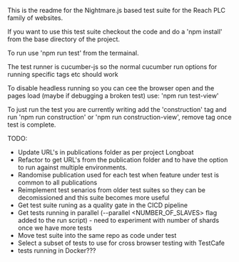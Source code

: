 This is the readme for the Nightmare.js based test suite for the Reach PLC family of websites.

If you want to use this test suite checkout the code and do a 'npm install' from the base directory of the project.

To run use 'npm run test' from the termainal. 

The test runner is cucumber-js so the normal cucumber run options for running specific tags etc should work

To disable headless running so you can cee the browser open and the pages load (maybe if debugging a broken test) use: 'npm run test-view'

To just run the test you are currently writing add the 'construction' tag and run 'npm run construction' or 'npm run construction-view', remove tag once test is complete.

TODO:
- Update URL's in publications folder as per project Longboat
- Refactor to get URL's from the publication folder and to have the option to run against multiple environments. 
- Randomise publication used for each test when feature under test is common to all publications
- Reimplement test senarios from older test suites so they can be decomissioned and this suite becomes more useful
- Get test suite runing as a quality gate in the CICD pipeline
- Get tests running in parallel (--parallel <NUMBER_OF_SLAVES> flag added to the run script) - need to experiment with number of shards once we have more tests
- Move test suite into the same repo as code under test
- Select a subset of tests to use for cross browser testing with TestCafe
- tests running in Docker???